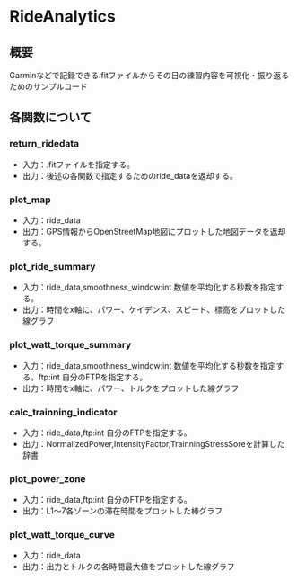 # RideAnalytics
## 概要
Garminなどで記録できる.fitファイルからその日の練習内容を可視化・振り返るためのサンプルコード

## 各関数について
### return_ridedata
- 入力：.fitファイルを指定する。
- 出力：後述の各関数で指定するためのride_dataを返却する。
### plot_map
- 入力：ride_data
- 出力：GPS情報からOpenStreetMap地図にプロットした地図データを返却する。
### plot_ride_summary
- 入力：ride_data,smoothness_window:int 数値を平均化する秒数を指定する。
- 出力：時間をx軸に、パワー、ケイデンス、スピード、標高をプロットした線グラフ
### plot_watt_torque_summary
- 入力：ride_data,smoothness_window:int 数値を平均化する秒数を指定する。ftp:int 自分のFTPを指定する。
- 出力：時間をx軸に、パワー、トルクをプロットした線グラフ
### calc_trainning_indicator
- 入力：ride_data,ftp:int 自分のFTPを指定する。
- 出力：NormalizedPower,IntensityFactor,TrainningStressSoreを計算した辞書
### plot_power_zone
- 入力：ride_data,ftp:int 自分のFTPを指定する。
- 出力：L1〜7各ゾーンの滞在時間をプロットした棒グラフ
### plot_watt_torque_curve
- 入力：ride_data
- 出力：出力とトルクの各時間最大値をプロットした線グラフ